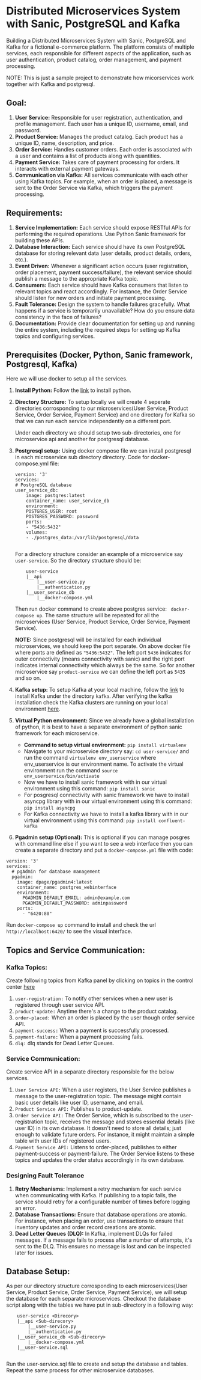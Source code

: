 # Distributed Microservices System with Sanic, PostgreSQL and Kafka
Building a Distributed Microservices System with Sanic, PostgreSQL and Kafka for a fictional e-commerce platform. The platform consists of multiple services, each responsible for different aspects of the application, such as user authentication, product catalog, order management, and payment processing.

NOTE: This is just a sample project to demonstrate how micorservices work together with Kafka and postgresql.

## Goal:
1. **User Service:** Responsible for user registration, authentication, and profile management. Each user has a unique ID, username, email, and password.
2. **Product Service:** Manages the product catalog. Each product has a unique ID, name, description, and price.
3. **Order Service:** Handles customer orders. Each order is associated with a user and contains a list of products along with quantities.
4. **Payment Service:** Takes care of payment processing for orders. It interacts with external payment gateways.
5. **Communication via Kafka:** All services communicate with each other using Kafka topics. For example, when an order is placed, a message is sent to the Order Service via Kafka, which triggers the payment processing.

## Requirements:
1. **Service Implementation:** Each service should expose RESTful APIs for performing the required operations. Use Python Sanic framework for building these APIs.
2. **Database Interaction:** Each service should have its own PostgreSQL database for storing relevant data (user details, product details, orders, etc.).
3. **Event Driven:** Whenever a significant action occurs (user registration, order placement, payment success/failure), the relevant service should publish a message to the appropriate Kafka topic.
4. **Consumers:** Each service should have Kafka consumers that listen to relevant topics and react accordingly. For instance, the Order Service should listen for new orders and initiate payment processing.
5. **Fault Tolerance:** Design the system to handle failures gracefully. What happens if a service is temporarily unavailable? How do you ensure data consistency in the face of failures?
6. **Documentation:** Provide clear documentation for setting up and running the entire system, including the required steps for setting up Kafka topics and configuring services.

## Prerequisites (Docker, Python, Sanic framework, Postgresql, Kafka)
Here we will use docker to setup all the services.
1. **Install Python:** Follow the [link]( https://www.python.org/downloads/macos/ ) to install python.
2. **Directory Structure:** To setup locally we will create 4 seperate directories corrosponding to our microservices(User Service, Product Service, Order Service, Payment Service) and one directory for Kafka so that we can run each service independently on a different port.
    
    Under each directory we should setup two sub-directories, one for microservice api and another for postgresql database.
3. **Postgresql setup:** Using docker compose file we can install postgresql in each microservice sub directory directory. Code for docker-compose.yml file: 
    ```
    version: '3'
    services:
    # PostgreSQL database
    user_service_db:
        image: postgres:latest
        container_name: user_service_db
        environment:
        POSTGRES_USER: root
        POSTGRES_PASSWORD: password
        ports:
        - "5436:5432"    
        volumes:
        - ./postgres_data:/var/lib/postgresql/data
        
    ```

    For a directory structure consider an example of a microservice say ``user-service``. So the directory structure should be: 
    
    ```
        user-service
        |__api
            |__user-service.py
            |__authentication.py
        |__user_service_db
            |__docker-compose.yml
    
    ```
    Then run docker command to create above postgres service: `` docker-compose up``. The same structure will be repeated for all the microservices (User Service, Product Service, Order Service, Payment Service).
    
    **NOTE:** Since postgresql will be installed for each individual microservices, we should keep the port separate. On above docker file where ports are defined as `` "5436:5432" ``. The left port ``5436`` indicates for outer connectivity (means connectivity with sanic) and the right port indicates internal connectivity which always be the same. So for another microservice say ``product-service`` we can define the left port as ``5435`` and so on.
4. **Kafka setup:** To setup Kafka at your local machine, follow the [link](https://docs.confluent.io/platform/current/platform-quickstart.html#cp-quickstart-step-1) to install Kafka under the directory ``kafka``. After verifying the kafka installation check the Kafka clusters are running on your local environment [here](http://localhost:9021/clusters).
5. **Virtual Python environment:** Since we already have a global installation of python, it is best to have a separate environment of python sanic framework for each microservice.
    - **Command to setup virtual environment:** ``` pip install virtualenv ```
    - Navigate to your microservice directory say: ``cd user-service/`` and run the command ``virtualenv env_userservice`` where env_userservice is our environment name. To activate the virtual environment run the command ``source env_userservice/bin/activate``
    - Now we have to install sanic framework with in our virtual environment using this command: ``pip install sanic``
    - For posgresql connectivity with sanic framework we have to install asyncpg library with in our virtual environment using this command: ``pip install asyncpg``
    - For Kafka connectivity we have to install a kafka library with in our virtual environment using this command: ``pip install confluent-kafka``
6. **Pgadmin setup (Optional):** This is optional if you can manage posgres with command line else if you want to see a web interface then you can create a separate directory and put a ``docker-compose.yml`` file with code:
```
version: '3'
services:  
  # pgAdmin for database management
  pgadmin:
    image: dpage/pgadmin4:latest
    container_name: postgres_webinterface
    environment:
      PGADMIN_DEFAULT_EMAIL: admin@example.com
      PGADMIN_DEFAULT_PASSWORD: adminpassword
    ports:
      - "6420:80"
```
Run ``docker-compose up`` command to install and check the url ``http://localhost:6420/`` to see the visual interface.

## Topics and Service Communication:
### Kafka Topics:
Create following topics from Kafka panel by clicking on topics in the control center [here](http://localhost:9021/clusters/)
1. ``user-registration:`` To notify other services when a new user is registered through user service API.
2. ``product-update:`` Anytime there's a change to the product catalog.
3. ``order-placed:`` When an order is placed by the user though order service API.
4. ``payment-success:`` When a payment is successfully processed.
5. ``payment-failure:`` When a payment processing fails.
6. ``dlq:`` dlq stands for Dead Letter Queues.

### Service Communication:
Create service API in a separate directory responsible for the below services.
1. ``User Service API:`` When a user registers, the User Service publishes a message to the user-registration topic. The message might contain basic user details like user ID, username, and email.
2. ``Product Service API:`` Publishes to product-update.
3. ``Order Service API:`` The Order Service, which is subscribed to the user-registration topic, receives the message and stores essential details (like user ID) in its own database. It doesn't need to store all details; just enough to validate future orders. For instance, it might maintain a simple table with user IDs of registered users.
4. ``Payment Service API:`` Listens to order-placed, publishes to either payment-success or payment-failure. The Order Service listens to these topics and updates the order status accordingly in its own database.

### Designing Fault Tolerance
1. **Retry Mechanisms:** Implement a retry mechanism for each service when communicating with Kafka. If publishing to a topic fails, the service should retry for a configurable number of times before logging an error.
2. **Database Transactions:** Ensure that database operations are atomic. For instance, when placing an order, use transactions to ensure that inventory updates and order record creations are atomic.
3. **Dead Letter Queues (DLQ):** In Kafka, implement DLQs for failed messages. If a message fails to process after a number of attempts, it's sent to the DLQ. This ensures no message is lost and can be inspected later for issues.

## Database Setup:
As per our directory structure corrosponding to each microservices(User Service, Product Service, Order Service, Payment Service), we will setup the database for each separate microservices.
Checkout the database script along with the tables we have put in sub-directory in a following way:
```
    user-service <Direcory>
    |__api <Sub-direcory>
        |__user-service.py
        |__authentication.py
    |__user_service_db <Sub-direcory>
        |__docker-compose.yml
    |__user-service.sql 
        
```
Run the user-service.sql file to create and setup the database and tables. Repeat the same process for other microservice databases.